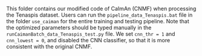 This folder contains our modified code of CaImAn (CNMF) when processing the Tenaspis dataset. 
Users can run the `pipeline_data_Tenaspis.bat` file in the folder `use_caiman` for the entire training and testing pipeline. Note that the optimized parameters should be typed manually in the `runCaimanBatch_data_Tenaspis_test.py` file.
We set `cnn_thr = 1` and `cnn_lowest = 0`, and disabled the CNN classifier, so that it is more consistent with the original CNMF.